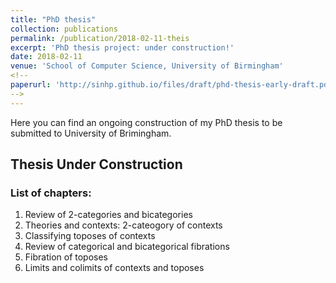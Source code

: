 ```yaml
---
title: "PhD thesis"
collection: publications
permalink: /publication/2018-02-11-theis
excerpt: 'PhD thesis project: under construction!'
date: 2018-02-11
venue: 'School of Computer Science, University of Birmingham'
<!--
paperurl: 'http://sinhp.github.io/files/draft/phd-thesis-early-draft.pdf'
-->
---
```

<!-- include it up there if you have it
citation: 'Your Name, You. (2009). &quot;Paper Title Number 1.&quot; <i>Journal 1</i>. 1(1).'
-->

Here you can find an ongoing construction of my PhD thesis to be submitted to University of Brimingham.

## Thesis Under Construction

### List of chapters: 

1. Review of 2-categories and bicategories 
2. Theories and contexts: 2-cateogory of contexts
3. Classifying toposes of contexts
4. Review of categorical and bicategorical fibrations 
5. Fibration of toposes 
6. Limits and colimits of contexts and toposes


<!--
Recommended citation: Your Name, You. (2009). "Paper Title Number 1." <i>Journal 1</i>. 1(1).
-->
